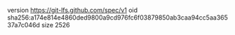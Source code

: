 version https://git-lfs.github.com/spec/v1
oid sha256:a174e814e4860ded9800a9cd976fc6f03879850ab3caa94cc5aa36537a7c046d
size 2526
